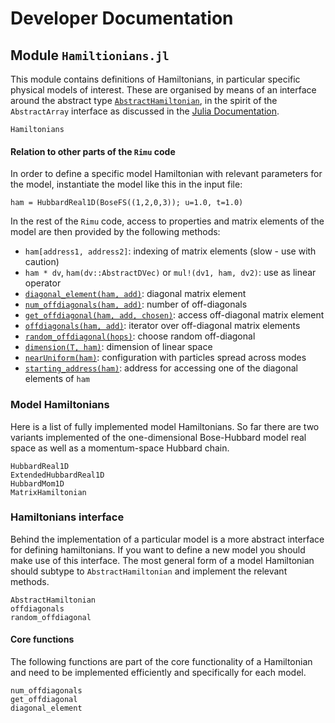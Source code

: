 # Developer Documentation

## Module `Hamiltionians.jl`

This module contains definitions of Hamiltonians, in particular specific
physical models of interest. These are organised by means of an interface
around the abstract type [`AbstractHamiltonian`](@ref), in the spirit of the
`AbstractArray` interface as discussed in the [Julia Documentation](https://docs.julialang.org/en/v1/manual/interfaces/).

```@docs
Hamiltonians
```
#### Relation to other parts of the `Rimu` code

In order to define a specific model Hamiltonian with relevant parameters
for the model, instantiate the model like this in the input file:

`ham = HubbardReal1D(BoseFS((1,2,0,3)); u=1.0, t=1.0)`

In the rest of the `Rimu` code, access to properties and matrix elements
of the model are then provided by the following methods:

 * `ham[address1, address2]`:  indexing of matrix elements (slow - use with caution)
 * `ham * dv`, `ham(dv::AbstractDVec)` or `mul!(dv1, ham, dv2)`: use as linear operator
 * [`diagonal_element(ham, add)`](@ref): diagonal matrix element
 * [`num_offdiagonals(ham, add)`](@ref): number of off-diagonals
 * [`get_offdiagonal(ham, add, chosen)`](@ref): access off-diagonal matrix element
 * [`offdiagonals(ham, add)`](@ref): iterator over off-diagonal matrix elements
 * [`random_offdiagonal(hops)`](@ref): choose random off-diagonal
 * [`dimension(T, ham)`](@ref): dimension of linear space
 * [`nearUniform(ham)`](@ref): configuration with particles spread across modes
 * [`starting_address(ham)`](@ref): address for accessing one of the diagonal elements of `ham`

### Model Hamiltonians

Here is a list of fully implemented model Hamiltonians. So far there are two
variants implemented of the one-dimensional Bose-Hubbard model real space as well as a momentum-space Hubbard chain.

```@docs
HubbardReal1D
ExtendedHubbardReal1D
HubbardMom1D
MatrixHamiltonian
```


### Hamiltonians interface

Behind the implementation of a particular model is a more abstract interface
for defining hamiltonians.
If you want to define a new model you should make use of this interface.
The most general form of a model Hamiltonian should subtype to
`AbstractHamiltonian` and implement the relevant methods.

```@docs
AbstractHamiltonian
offdiagonals
random_offdiagonal
```
#### Core functions

The following functions are part of the core functionality of a Hamiltonian and
need to be implemented efficiently and specifically for each model.

```@docs
num_offdiagonals
get_offdiagonal
diagonal_element
```

